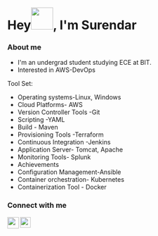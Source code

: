 # Hey<img src="https://github.com/TheDudeThatCode/TheDudeThatCode/blob/master/Assets/Hi.gif" height="50px" width="50px">, I'm Surendar 

### About me

- I'm an undergrad student studying ECE at BIT.
- Interested in AWS-DevOps 

Tool Set:
- Operating systems-Linux, Windows
- Cloud Platforms- AWS
- Version Controller Tools -Git
- Scripting -YAML
- Build - Maven
- Provisioning Tools -Terraform
- Continuous Integration -Jenkins
- Application Server- Tomcat, Apache
- Monitoring Tools- Splunk
- Achievements
- Configuration Management-Ansible
- Container orchestration- Kubernetes
- Containerization Tool - Docker




### Connect with me

<a href="mailto:surendar.sv024@gmail.com">
  <img align="left" width="26px" src="https://www.vectorlogo.zone/logos/gmail/gmail-icon.svg" />
</a>
<a href="https://www.linkedin.com/in/surendar-sv-a940821bb/">
  <img align="left" width="24px" src="https://www.vectorlogo.zone/logos/linkedin/linkedin-icon.svg"/>
</a>

<a href="tel:+918680040193">
</a>
